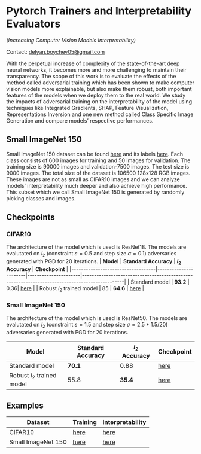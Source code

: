 # Pytorch Trainers and Interpretability Evaluators

_(Increasing Computer Vision Models Interpretability)_

Contact: delyan.boychev05@gmail.com

With the perpetual increase of complexity of the state-of-the-art deep neural networks, it becomes more
and more challenging to maintain their transparency. The scope of this work is to evaluate the effects
of the method called adversarial training which has been shown to make computer vision models more
explainable, but also make them robust, both important features of the models when we deploy them to
the real world. We study the impacts of adversarial training on the interpretability of the model using
techniques like Integrated Gradients, SHAP, Feature Visualization, Representations Inversion and one
new method called Class Specific Image Generation and compare models’ respective performances.

## Small ImageNet 150

Small ImageNet 150 dataset can be found [here](https://drive.google.com/file/d/1_nc-VVObGiOoS73gEH-UhVUsIytU0YRK/view?usp=sharing) and its labels [here](https://drive.google.com/file/d/1t71KG_u-X-LCAFJ94Kg0pqNBajumEEsu/view?usp=sharing). Each class consists of 600 images for training and 50 images for validation. The training size is 90000 images and validation-7500 images. The test size is 9000 images. The total size of the dataset is 106500 128x128 RGB images. These images are not as small as CIFAR10 images and we can analyze models’ interpretability much deeper and also achieve high performance. This subset which we call Small ImageNet 150 is generated by randomly picking classes and images.

## Checkpoints

### CIFAR10

The architecture of the model which is used is ResNet18. The models are evalutated on $l_2$ (constraint $\varepsilon = 0.5$ and step size $\sigma = 0.1$) adversaries generated with PGD for 20 iterations.
| **Model** | **Standard Accuracy** | **$l_{2}$ Accuracy** | **Checkpoint** |
|-----------------------------------|-----------------------|----------------------|-----------------------------------------------------------------------------------------------|
| Standard model | **93.2** | 0.36| [here](https://drive.google.com/file/d/1--6YSHDUNcwXvnjUgjdOcV_A3bMcHEbD/view?usp=sharing) |
| Robust $l_{2}$ trained model | 85 | **64.6** | [here](https://drive.google.com/file/d/1OcvlvVlsC1oMIzZedvf3Zh6Q10kKzoyN/view?usp=sharing) |

### Small ImageNet 150

The architecture of the model which is used is ResNet50. The models are evalutated on $l_2$ (constraint $\varepsilon = 1.5$ and step size $\sigma = 2.5*1.5/20$) adversaries generated with PGD for 20 iterations.

| **Model**                    | **Standard Accuracy** | **$l_{2}$ Accuracy** | **Checkpoint**                                                                             |
| ---------------------------- | --------------------- | -------------------- | ------------------------------------------------------------------------------------------ |
| Standard model               | **70.1**              | 0.88                 | [here](https://drive.google.com/file/d/1s4N-Nxn_yZGPSedptrD7qktHlTtTCFMi/view?usp=sharing) |
| Robust $l_{2}$ trained model | 55.8                  | **35.4**             | [here](https://drive.google.com/file/d/1kg_Lshu5pY8L2HqeCMMqxmdZTTetaIIC/view?usp=sharing) |

## Examples

| **Dataset**        | **Training**                                 | **Interpretability**                                    |
| ------------------ | -------------------------------------------- | ------------------------------------------------------- |
| CIFAR10            | [here](./examples/cifar10_train.ipynb)       | [here](./examples/cifar10_interpretability.ipynb)       |
| Small ImageNet 150 | [here](./examples/smallimagenet_train.ipynb) | [here](./examples/smallimagenet_interpretability.ipynb) |
